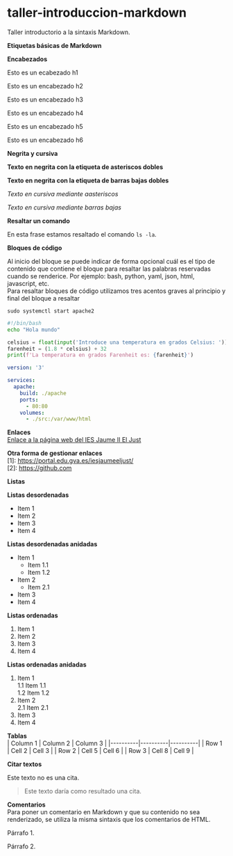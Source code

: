 # taller-introduccion-markdown
Taller introductorio a la sintaxis Markdown.

**Etiquetas básicas de Markdown**

**Encabezados**

Esto es un ecabezado h1  

Esto es un encabezado h2  

Esto es un encabezado h3  

Esto es un encabezado h4  

Esto es un encabezado h5  

Esto es un encabezado h6  


 **Negrita y cursiva**  
 
**Texto en negrita con la etiqueta de asteriscos dobles**


__Texto en negrita con la etiqueta de barras bajas dobles__

  
*Texto en cursiva mediante aasteriscos*  

*Texto en cursiva mediante barras bajas*

  
**Resaltar un comando**

En esta frase estamos resaltado el comando `ls -la`.

  
**Bloques de código**

 Al inicio del bloque se puede indicar de forma opcional cuál es el tipo de contenido que contiene el bloque para resaltar las palabras reservadas cuando se renderice. Por ejemplo: bash, python, yaml, json, html, javascript, etc.  
 Para resaltar bloques de código utilizamos tres acentos graves al principio y final del bloque a resaltar  
```
sudo systemctl start apache2
```
```bash
#!/bin/bash
echo "Hola mundo"
```
```python
celsius = float(input('Introduce una temperatura en grados Celsius: '))
farenheit = (1.8 * celsius) + 32
print(f'La temperatura en grados Farenheit es: {farenheit}')
```
```yaml
version: '3'

services: 
  apache:
    build: ./apache
    ports: 
      - 80:80
    volumes:
      - ./src:/var/www/html
```
**Enlaces**  
[Enlace a la página web del IES Jaume II El Just](https://portal.edu.gva.es/iesjaumeeljust/)  

**Otra forma de gestionar enlaces**  
[1]: https://portal.edu.gva.es/iesjaumeeljust/  
[2]: https://github.com  

**Listas**  

**Listas desordenadas**  

* Item 1
* Item 2
* Item 3
* Item 4

**Listas desordenadas anidadas**  

* Item 1
  * Item 1.1
  * Item 1.2
* Item 2
  * Item 2.1
* Item 3
* Item 4

**Listas ordenadas**  

1. Item 1
2. Item 2
3. Item 3
4. Item 4

**Listas ordenadas anidadas**  

1. Item 1  
  1.1 Item 1.1  
  1.2 Item 1.2  
2. Item 2  
  2.1 Item 2.1  
3. Item 3  
4. Item 4

**Tablas**  
| Column 1 | Column 2 | Column 3 |
|----------|----------|----------|
| Row 1    | Cell 2   | Cell 3   |
| Row 2    | Cell 5   | Cell 6   |
| Row 3    | Cell 8   | Cell 9   |
 

**Citar textos**  

Este texto no es una cita.  

> Este texto daría como resultado una cita.
> 
**Comentarios**  
Para poner un comentario en Markdown y que su contenido no sea renderizado, se utiliza la misma sintaxis que los comentarios de HTML.  

Párrafo 1.

<!-- Este texto es un comentario y no será renderizado -->
<!--Este texto es un comentario y no será renderizado--> 
Párrafo 2.  













